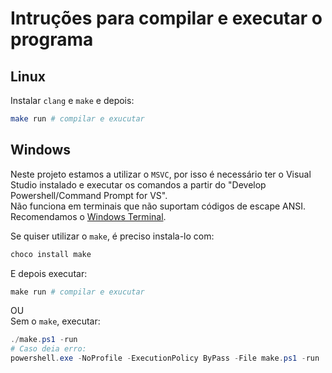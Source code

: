 # Intruções para compilar e executar o programa

## Linux

Instalar `clang` e `make` e depois:

```bash
make run # compilar e exucutar
```

## Windows

Neste projeto estamos a utilizar o `MSVC`, por isso é necessário ter o Visual Studio instalado e executar os comandos a partir do "Develop Powershell/Command Prompt for VS".  
Não funciona em terminais que não suportam códigos de escape ANSI. Recomendamos o [Windows Terminal](https://apps.microsoft.com/detail/9N0DX20HK701?hl=ar-so&gl=SO).

Se quiser utilizar o `make`, é preciso instala-lo com:

```ps1
choco install make
```

E depois executar:

```ps1
make run # compilar e exucutar
```

OU  
Sem o `make`, executar:

```ps1
./make.ps1 -run
# Caso deia erro:
powershell.exe -NoProfile -ExecutionPolicy ByPass -File make.ps1 -run
```
